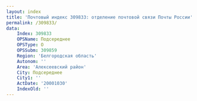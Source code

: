 ```yaml
---
layout: index
title: 'Почтовый индекс 309833: отделение почтовой связи Почты России'
permalink: /309833/
data:
    Index: 309833
    OPSName: Подсереднее
    OPSType: О
    OPSSubm: 309859
    Region: 'Белгородская область'
    Autonom: ''
    Area: 'Алексеевский район'
    City: Подсереднее
    City1: ''
    ActDate: '20001030'
    IndexOld: ''
---
```

